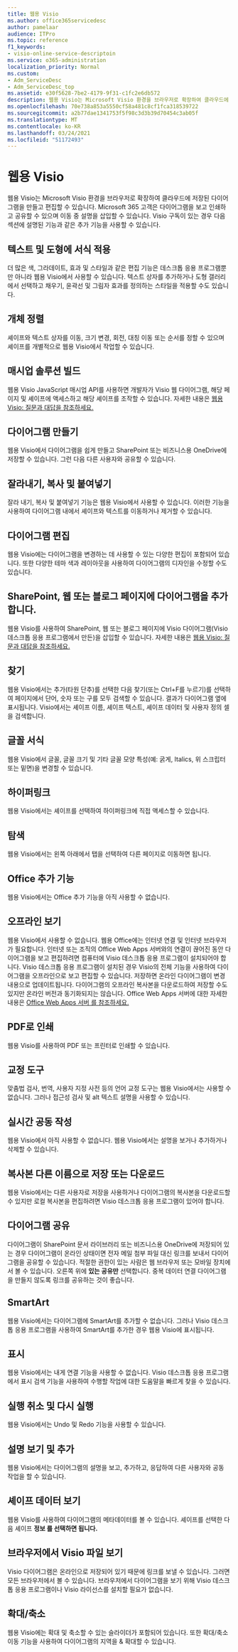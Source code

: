 ```yaml
---
title: 웹용 Visio
ms.author: office365servicedesc
author: pamelaar
audience: ITPro
ms.topic: reference
f1_keywords:
- visio-online-service-descriptoin
ms.service: o365-administration
localization_priority: Normal
ms.custom:
- Adm_ServiceDesc
- Adm_ServiceDesc_top
ms.assetid: e30f5628-7be2-4179-9f31-c1fc2e6db572
description: 웹용 Visio는 Microsoft Visio 환경을 브라우저로 확장하여 클라우드에 저장된 다이어그램을 만들고 편집할 수 있습니다. Microsoft 365 고객은 다이어그램을 보고 인쇄하고 공유할 수 있으며 이동 중 설명을 삽입할 수 있습니다.
ms.openlocfilehash: 70e738a853a5550cf58a481c8cf1fca318539722
ms.sourcegitcommit: a2b77dae1341753f5f98c3d3b39d70454c3ab05f
ms.translationtype: MT
ms.contentlocale: ko-KR
ms.lasthandoff: 03/24/2021
ms.locfileid: "51172493"
---
```

# <a name="visio-for-the-web"></a>웹용 Visio

웹용 Visio는 Microsoft Visio 환경을 브라우저로 확장하여 클라우드에 저장된 다이어그램을 만들고 편집할 수 있습니다. Microsoft 365 고객은 다이어그램을 보고 인쇄하고 공유할 수 있으며 이동 중 설명을 삽입할 수 있습니다. Visio 구독이 있는 경우 다음 섹션에 설명된 기능과 같은 추가 기능을 사용할 수 있습니다.
  
## <a name="apply-rich-formatting-to-text-and-shapes"></a>텍스트 및 도형에 서식 적용

더 많은 색, 그라데이트, 효과 및 스타일과 같은 편집 기능은 데스크톱 응용 프로그램뿐만 아니라 웹용 Visio에서 사용할 수 있습니다. 텍스트 상자를 추가하거나 도형 갤러리에서 선택하고 채우기, 윤곽선 및 그림자 효과를 정의하는 스타일을 적용할 수도 있습니다.
  
## <a name="arrange-objects"></a>개체 정렬

셰이프와 텍스트 상자를 이동, 크기 변경, 회전, 대칭 이동 또는 순서를 정할 수 있으며 셰이프를 개별적으로 웹용 Visio에서 작업할 수 있습니다.
  
## <a name="build-mashup-solutions"></a>매시업 솔루션 빌드

웹용 Visio JavaScript 매시업 API를 사용하면 개발자가 Visio 웹 다이어그램, 해당 페이지 및 셰이프에 액세스하고 해당 셰이프를 조작할 수 있습니다. 자세한 내용은 [웹용 Visio: 질문과 대답을 참조하세요.](https://support.office.com/article/e6647040-2fca-42ec-9fa5-d16a4e39e0ee)
  
## <a name="create-diagrams"></a>다이어그램 만들기

웹용 Visio에서 다이어그램을 쉽게 만들고 SharePoint 또는 비즈니스용 OneDrive에 저장할 수 있습니다. 그런 다음 다른 사용자와 공유할 수 있습니다.
  
## <a name="cut-copy-and-paste"></a>잘라내기, 복사 및 붙여넣기

잘라 내기, 복사 및 붙여넣기 기능은 웹용 Visio에서 사용할 수 있습니다. 이러한 기능을 사용하여 다이어그램 내에서 셰이프와 텍스트를 이동하거나 제거할 수 있습니다.
  
## <a name="edit-diagrams"></a>다이어그램 편집

웹용 Visio에는 다이어그램을 변경하는 데 사용할 수 있는 다양한 편집이 포함되어 있습니다. 또한 다양한 테마 색과 레이아웃을 사용하여 다이어그램의 디자인을 수정할 수도 있습니다.
  
## <a name="embed-diagram-in-a-sharepoint-web-or-blog-page"></a>SharePoint, 웹 또는 블로그 페이지에 다이어그램을 추가합니다.

웹용 Visio를 사용하여 SharePoint, 웹 또는 블로그 페이지에 Visio 다이어그램(Visio 데스크톱 응용 프로그램에서 만든)을 삽입할 수 있습니다. 자세한 내용은 [웹용 Visio: 질문과 대답을 참조하세요.](https://support.office.com/article/e6647040-2fca-42ec-9fa5-d16a4e39e0ee)
  
## <a name="find"></a>찾기

웹용 Visio에서는 추가(타원 단추)를 선택한 다음 찾기(또는 Ctrl+F를 누르기)를 선택하여  페이지에서 단어, 숫자 또는 구를 모두 검색할 수 있습니다.  결과가 다이어그램 옆에 표시됩니다. Visio에서는 셰이프 이름, 셰이프 텍스트, 셰이프 데이터 및 사용자 정의 셀을 검색합니다.
  
## <a name="font-formatting"></a>글꼴 서식

웹용 Visio에서 글꼴, 글꼴 크기 및 기타 글꼴 모양 특성(예: 굵게, Italics, 위 스크립터 또는 밑면)을 변경할 수 있습니다.
  
## <a name="hyperlinks"></a>하이퍼링크

웹용 Visio에서는 셰이프를 선택하여 하이퍼링크에 직접 액세스할 수 있습니다.
  
## <a name="navigation"></a>탐색

웹용 Visio에서는 왼쪽 아래에서 탭을 선택하여 다른 페이지로 이동하면 됩니다.
  
## <a name="office-add-ins"></a>Office 추가 기능

웹용 Visio에서는 Office 추가 기능을 아직 사용할 수 없습니다.
  
## <a name="offline-viewing"></a>오프라인 보기

웹용 Visio에서 사용할 수 없습니다. 웹용 Office에는 인터넷 연결 및 인터넷 브라우저가 필요합니다. 인터넷 또는 조직의 Office Web Apps 서버와의 연결이 끊어진 동안 다이어그램을 보고 편집하려면 컴퓨터에 Visio 데스크톱 응용 프로그램이 설치되어야 합니다. Visio 데스크톱 응용 프로그램이 설치된 경우 Visio의 전체 기능을 사용하여 다이어그램을 오프라인으로 보고 편집할 수 있습니다. 저장하면 온라인 다이어그램이 변경 내용으로 업데이트됩니다. 다이어그램의 오프라인 복사본을 다운로드하여 저장할 수도 있지만 온라인 버전과 동기화되지는 않습니다. Office Web Apps 서버에 대한 자세한 내용은 [Office Web Apps 서버 를 참조하세요.](/webappsserver/how-office-web-apps-work-on-premises-with-sharepoint-2013)
  
## <a name="print-to-pdf"></a>PDF로 인쇄

웹용 Visio를 사용하여 PDF 또는 프린터로 인쇄할 수 있습니다.
  
## <a name="proofing-tools"></a>교정 도구

맞춤법 검사, 번역, 사용자 지정 사전 등의 언어 교정 도구는 웹용 Visio에서는 사용할 수 없습니다. 그러나 접근성 검사 및 alt 텍스트 설명을 사용할 수 있습니다.
  
## <a name="real-time-co-authoring"></a>실시간 공동 작성

웹용 Visio에서 아직 사용할 수 없습니다. 웹용 Visio에서는 설명을 보거나 추가하거나 삭제할 수 있습니다.
  
## <a name="save-as-or-download-a-copy"></a>복사본 다른 이름으로 저장 또는 다운로드

웹용 Visio에서는 다른 사용자로 저장을 사용하거나 다이어그램의 복사본을 다운로드할 수 있지만 로컬 복사본을 편집하려면 Visio 데스크톱 응용 프로그램이 있어야 합니다.
  
## <a name="share-a-diagram"></a>다이어그램 공유

다이어그램이 SharePoint 문서 라이브러리 또는 비즈니스용 OneDrive에 저장되어 있는 경우 다이어그램이 온라인 상태이면 전자 메일 첨부 파일 대신 링크를 보내서 다이어그램을 공유할 수 있습니다. 적절한 권한이 있는 사람은 웹 브라우저 또는 모바일 장치에서 볼 수 있습니다. 오른쪽 위에 **있는 공유만** 선택합니다. 중복 데이터 연결 다이어그램을 만들지 않도록 링크를 공유하는 것이 좋습니다.
  
## <a name="smartart"></a>SmartArt

웹용 Visio에서는 다이어그램에 SmartArt를 추가할 수 없습니다. 그러나 Visio 데스크톱 응용 프로그램을 사용하여 SmartArt를 추가한 경우 웹용 Visio에 표시됩니다.
  
## <a name="tell-me"></a>표시

웹용 Visio에서는 내게 연결 기능을 사용할 수 없습니다. Visio 데스크톱 응용 프로그램에서 표시 검색 기능을 사용하여 수행할 작업에 대한 도움말을 빠르게 찾을 수 있습니다.
  
## <a name="undo-and-redo"></a>실행 취소 및 다시 실행

웹용 Visio에서는 Undo 및 Redo 기능을 사용할 수 있습니다.
  
## <a name="view-and-add-comments"></a>설명 보기 및 추가

 웹용 Visio에서는 다이어그램의 설명을 보고, 추가하고, 응답하여 다른 사용자와 공동 작업을 할 수 있습니다. 
  
## <a name="view-shape-data"></a>셰이프 데이터 보기

웹용 Visio를 사용하여 다이어그램의 메타데이터를 볼 수 있습니다. 셰이프를 선택한 다음 셰이프 **정보 를 선택하면 됩니다.**
  
## <a name="view-visio-files-in-the-browser"></a>브라우저에서 Visio 파일 보기

Visio 다이어그램은 온라인으로 저장되어 있기 때문에 링크를 보낼 수 있습니다. 그러면 모든 브라우저에서 볼 수 있습니다. 브라우저에서 다이어그램을 보기 위해 Visio 데스크톱 응용 프로그램이나 Visio 라이선스를 설치할 필요가 없습니다.
  
## <a name="zoom"></a>확대/축소

웹용 Visio에는 확대 및 축소할 수 있는 슬라이더가 포함되어 있습니다. 또한 확대/축소 이동 기능을 사용하여 다이어그램의 지역을 &amp; 확대할 수 있습니다.
